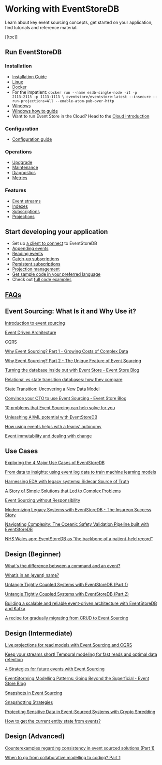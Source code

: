 # Working with EventStoreDB

Learn about key event sourcing concepts, get started on your application, find tutorials and reference material.

[[toc]]

## Run EventStoreDB
### Installation
- [Installation Guide](/server/v23.10/installation.html)
- [Linux](/server/v23.10/installation.html#linux)
- [Docker](/server/v23.10/installation.html#docker)
- For the impatient: 
`docker run --name esdb-single-node -it -p 2113:2113 -p 1113:1113 \
    eventstore/eventstore:latest --insecure --run-projections=All --enable-atom-pub-over-http`
- [Windows](/server/v23.10/installation.html#windows)
- [Windows how to guide](https://www.eventstore.com/blog/getting-started-with-eventstoredb-our-how-to-guide)
- Want to run Event Store in the Cloud? Head to the [Cloud introduction](/cloud/intro/) 

### Configuration
- [Configuration guide](/server/v23.10/configuration.html)

### Operations
- [Updgrade](/server/v23.10/upgrade-guide.html)
- [Maintenance](/server/v23.10/operations.html#maintenance)
- [Diagnostics](/server/v23.10/diagnostics.html)
- [Metrics](/server/v23.10/metrics.html)

### Features
- [Event streams](/server/v23.10/streams.html)
- [Indexes](/server/v23.10/indexes.html)
- [Subscriptions](/server/v23.10/persistent-subscriptions.html)
- [Projections](/server/v23.10/projections.html)

## Start developing your application
- Set up [a client to connect](/clients/grpc/#connecting-to-eventstoredb) to EventStoreDB
- [Appending events](/clients/grpc/appending-events.html)
- [Reading events](/clients/grpc/reading-events.html)
- [Catch-up subscriptions](/clients/grpc/subscriptions.html)
- [Persistent subscriptions](/clients/grpc/persistent-subscriptions.html)
- [Projection management](clients/grpc/projections.html)
- [Get sample code in your preferred language](/clients/grpc/#creating-a-client)
- Check out [full code examples](https://github.com/EventStore/samples)


## [FAQs](https://www.eventstore.com/faq)


## Event Sourcing: What Is it and Why Use it?

[Introduction to event sourcing](https://www.eventstore.com/event-sourcing)

[Event Driven Architecture](https://www.eventstore.com/event-driven-architecture)

[CQRS](https://www.eventstore.com/cqrs-pattern)

[Why Event Sourcing? Part 1 - Growing Costs of Complex Data](https://www.eventstore.com/blog/why-event-sourcing-part-1-growing-costs-of-complex-data)

[Why Event Sourcing? Part 2 - The Unique Feature of Event Sourcing](https://www.eventstore.com/blog/why-event-sourcing-part-2-the-unique-feature-of-event-sourcing)

[Turning the database inside out with Event Store - Event Store Blog](https://www.eventstore.com/blog/turning-the-database-inside-out)

[Relational vs state transition databases: how they compare](https://www.eventstore.com/blog/relational-vs-event-based-state-transition-databases)

[State Transition: Uncovering a New Data Model](https://www.eventstore.com/blog/state-transition-new-data-model)

[Convince your CTO to use Event Sourcing - Event Store Blog](https://www.eventstore.com/blog/convincing-your-cto)

[10 problems that Event Sourcing can help solve for you](https://www.eventstore.com/blog/10-problems-that-event-sourcing-can-help-solve-for-you)

[Unleashing AI/ML potential with EventStoreDB](https://www.eventstore.com/blog/unleashing-ai/ml-potential-with-eventstoredb)

[How using events helps with a teams' autonomy](https://www.eventstore.com/blog/how-using-events-helps-with-a-teams-autonomy)

[Event immutability and dealing with change](https://www.eventstore.com/blog/event-immutability-and-dealing-with-change)

## Use Cases

[Exploring the 4 Major Use Cases of EventStoreDB](https://www.eventstore.com/blog/4-major-use-cases-esdb)

[From data to insights: using event log data to train machine learning models](https://www.eventstore.com/blog/from-data-to-insights-using-event-log-data-to-train-machine-learning-models)

[Harnessing EDA with legacy systems: Sidecar Source of Truth](https://www.eventstore.com/blog/sidecar-source-of-truth)

[A Story of Simple Solutions that Led to Complex Problems](https://www.eventstore.com/blog/a-story-of-simple-solutions-that-led-to-complex-problems)

[Event Sourcing without Responsibility](https://www.eventstore.com/blog/event-sourcing-without-responsibility)

[Modernizing Legacy Systems with EventStoreDB - The Insureon Success Story](https://www.eventstore.com/blog/modernizing-legacy-systems-with-eventstoredb-the-insureon-success-story)

[Navigating Complexity: The Oceanic Safety Validation Pipeline built with EventStoreDB](https://www.eventstore.com/blog/navigating-complexity-the-oceanic-safety-validation-pipeline-built-with-eventstoredb)

[NHS Wales app: EventStoreDB as “the backbone of a patient-held record”](https://www.eventstore.com/blog/eventstoredb-nhs-wales-app)

## Design (Beginner)

[What's the difference between a command and an event?](https://www.eventstore.com/blog/whats-the-difference-between-a-command-and-an-event)

[What’s in an (event) name?](https://www.eventstore.com/blog/whats-in-an-event-name)

[Untangle Tightly Coupled Systems with EventStoreDB (Part 1)](https://www.eventstore.com/blog/untangle-tightly-coupled-systems-with-eventstoredb-part-1)

[Untangle Tightly Coupled Systems with EventStoreDB (Part 2)](https://www.eventstore.com/blog/untangle-tightly-coupled-systems-with-eventstoredb-part-2)

[Building a scalable and reliable event-driven architecture with EventStoreDB and Kafka](https://www.eventstore.com/blog/eventstoredb-kafka)

[A recipe for gradually migrating from CRUD to Event Sourcing](https://www.eventstore.com/blog/a-recipe-for-gradually-migrating-from-crud-to-event-sourcing)

## Design (Intermediate)

[Live projections for read models with Event Sourcing and CQRS](https://www.eventstore.com/blog/live-projections-for-read-models-with-event-sourcing-and-cqrs)

[Keep your streams short! Temporal modeling for fast reads and optimal data retention](https://www.eventstore.com/blog/keep-your-streams-short-temporal-modelling-for-fast-reads-and-optimal-data-retention)

[4 Strategies for future events with Event Sourcing](https://www.eventstore.com/blog/4-strategies-for-future-events-with-event-sourcing)

[EventStorming Modelling Patterns: Going Beyond the Superficial - Event Store Blog](https://www.eventstore.com/blog/event-storming-going-beyond-the-superficial)

[Snapshots in Event Sourcing](https://www.eventstore.com/blog/snapshots-in-event-sourcing)

[Snapshotting Strategies](https://www.eventstore.com/blog/snapshotting-strategies)

[Protecting Sensitive Data in Event-Sourced Systems with Crypto Shredding](https://www.eventstore.com/blog/protecting-sensitive-data-in-event-sourced-systems-with-crypto-shredding-1)

[How to get the current entity state from events?](https://www.eventstore.com/blog/how-to-get-the-current-entity-state-from-events)

## Design (Advanced)

[Counterexamples regarding consistency in event sourced solutions (Part 1)](https://www.eventstore.com/blog/counterexamples-regarding-consistency-in-event-sourced-solutions-part-1)

[When to go from collaborative modelling to coding? Part 1](https://www.eventstore.com/blog/when-to-go-from-collaborative-modelling-to-coding-part-1)
